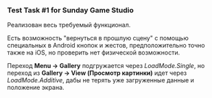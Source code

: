 ﻿### Test Task #1 for Sunday Game Studio

Реализован весь требуемый функционал.

Есть возможность "вернуться в прошлую сцену" с помощью специальных в Android кнопок и жестов,
предположительно точно также на iOS, но проверить нет физической возможности.

Переход **Menu -> Gallery** подгружается через _LoadMode.Single_,
но переход из **Gallery -> View (Просмотр картинки)** идет через  _LoadMode.Additive_, 
дабы не терять уже загруженные данные и положение экрана.